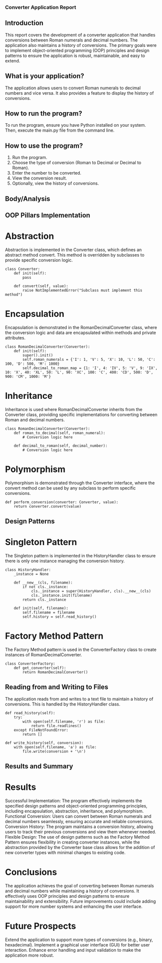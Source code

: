 ### Converter Application Report
## Introduction
This report covers the development of a converter application that handles conversions between Roman numerals and decimal numbers. The application also maintains a history of conversions. The primary goals were to implement object-oriented programming (OOP) principles and design patterns to ensure the application is robust, maintainable, and easy to extend.

## What is your application?
The application allows users to convert Roman numerals to decimal numbers and vice versa. It also provides a feature to display the history of conversions.

## How to run the program?
To run the program, ensure you have Python installed on your system. Then, execute the main.py file from the command line.

## How to use the program?
1. Run the program.
2. Choose the type of conversion (Roman to Decimal or Decimal to Roman).
3. Enter the number to be converted.
4. View the conversion result.
5. Optionally, view the history of conversions.

## Body/Analysis

## OOP Pillars Implementation

# Abstraction
Abstraction is implemented in the Converter class, which defines an abstract method convert. This method is overridden by subclasses to provide specific conversion logic.
```
class Converter:
    def init(self):
        pass

    def convert(self, value):
        raise NotImplementedError("Subclass must implement this method")
```

# Encapsulation
Encapsulation is demonstrated in the RomanDecimalConverter class, where the conversion logic and data are encapsulated within methods and private attributes.
```
class RomanDecimalConverter(Converter):
    def init(self):
        super().init()
        self.roman_numerals = {'I': 1, 'V': 5, 'X': 10, 'L': 50, 'C': 100, 'D': 500, 'M': 1000}
        self.decimal_to_roman_map = {1: 'I', 4: 'IV', 5: 'V', 9: 'IX', 10: 'X', 40: 'XL', 50: 'L', 90: 'XC', 100: 'C', 400: 'CD', 500: 'D', 900: 'CM', 1000: 'M'}
```

# Inheritance
Inheritance is used where RomanDecimalConverter inherits from the Converter class, providing specific implementations for converting between Roman and decimal numbers.
```
class RomanDecimalConverter(Converter):
    def roman_to_decimal(self, roman_numeral):
        # Conversion logic here

    def decimal_to_roman(self, decimal_number):
        # Conversion logic here
```

# Polymorphism
Polymorphism is demonstrated through the Converter interface, where the convert method can be used by any subclass to perform specific conversions.
```
def perform_conversion(converter: Converter, value):
    return converter.convert(value)
```

## Design Patterns

# Singleton Pattern
The Singleton pattern is implemented in the HistoryHandler class to ensure there is only one instance managing the conversion history.
```
class HistoryHandler:
    _instance = None

    def __new__(cls, filename):
        if not cls._instance:
            cls._instance = super(HistoryHandler, cls).__new__(cls)
            cls._instance.init(filename)
        return cls._instance

    def init(self, filename):
        self.filename = filename
        self.history = self.read_history()
```

# Factory Method Pattern
The Factory Method pattern is used in the ConverterFactory class to create instances of RomanDecimalConverter.
```
class ConverterFactory:
    def get_converter(self):
        return RomanDecimalConverter()
```

## Reading from and Writing to Files

The application reads from and writes to a text file to maintain a history of conversions. This is handled by the HistoryHandler class.
```
def read_history(self):
    try:
        with open(self.filename, 'r') as file:
            return file.readlines()
    except FileNotFoundError:
        return []

def write_history(self, conversion):
    with open(self.filename, 'a') as file:
        file.write(conversion + '\n')
```

## Results and Summary

# Results
Successful Implementation: The program effectively implements the specified design patterns and object-oriented programming principles, including encapsulation, abstraction, inheritance, and polymorphism.
Functional Conversion: Users can convert between Roman numerals and decimal numbers seamlessly, ensuring accurate and reliable conversions.
Conversion History: The program maintains a conversion history, allowing users to track their previous conversions and view them whenever needed.
Flexible Design: The use of design patterns such as the Factory Method Pattern ensures flexibility in creating converter instances, while the abstraction provided by the Converter base class allows for the addition of new converter types with minimal changes to existing code.

# Conclusions
The application achieves the goal of converting between Roman numerals and decimal numbers while maintaining a history of conversions. It effectively uses OOP principles and design patterns to ensure maintainability and extensibility. Future improvements could include adding support for more number systems and enhancing the user interface.

# Future Prospects
Extend the application to support more types of conversions (e.g., binary, hexadecimal).
Implement a graphical user interface (GUI) for better user interaction.
Enhance error handling and input validation to make the application more robust.